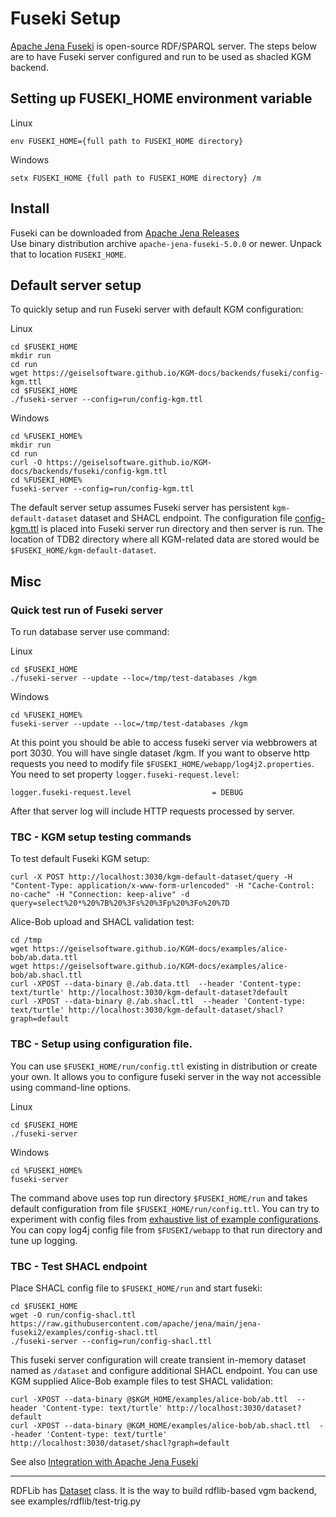 # Fuseki Setup

[Apache Jena Fuseki](https://jena.apache.org/documentation/fuseki2/) is open-source RDF/SPARQL server. The steps below are to have Fuseki server configured and run to be used as shacled KGM backend.

## Setting up FUSEKI_HOME environment variable

Linux
```
env FUSEKI_HOME={full path to FUSEKI_HOME directory}
```
Windows
```
setx FUSEKI_HOME {full path to FUSEKI_HOME directory} /m
```

## Install

Fuseki can be downloaded from [Apache Jena Releases](https://jena.apache.org/download/index.cgi)<br/>
Use binary distribution archive `apache-jena-fuseki-5.0.0` or newer. Unpack that to location `FUSEKI_HOME`.

## Default server setup

To quickly setup and run Fuseki server with default KGM configuration:

Linux
```
cd $FUSEKI_HOME
mkdir run
cd run
wget https://geiselsoftware.github.io/KGM-docs/backends/fuseki/config-kgm.ttl
cd $FUSEKI_HOME
./fuseki-server --config=run/config-kgm.ttl
```
Windows
```
cd %FUSEKI_HOME%
mkdir run
cd run
curl -O https://geiselsoftware.github.io/KGM-docs/backends/fuseki/config-kgm.ttl
cd %FUSEKI_HOME%
fuseki-server --config=run/config-kgm.ttl
```

The default server setup assumes Fuseki server has persistent `kgm-default-dataset` dataset and SHACL endpoint. The configuration file [config-kgm.ttl](/KGM-docs/backends/fuseki/config-kgm.ttl) is placed into Fuseki server run directory and then server is run. The location of TDB2 directory where all K<span/>GM-related data are stored would be `$FUSEKI_HOME/kgm-default-dataset`.

## Misc

### Quick test run of Fuseki server

To run database server use command:

Linux
```
cd $FUSEKI_HOME
./fuseki-server --update --loc=/tmp/test-databases /kgm
```
Windows
```
cd %FUSEKI_HOME%
fuseki-server --update --loc=/tmp/test-databases /kgm
```

At this point you should be able to access fuseki server via webbrowers at port 3030. You will have single dataset /kgm.
If you want to observe http requests you need to modify file `$FUSEKI_HOME/webapp/log4j2.properties`. You need to set property `logger.fuseki-request.level`:

```
logger.fuseki-request.level                  = DEBUG
```

After that server log will include HTTP requests processed by server.

### TBC - KGM setup testing commands

To test default Fuseki KGM setup:

```
curl -X POST http://localhost:3030/kgm-default-dataset/query -H "Content-Type: application/x-www-form-urlencoded" -H "Cache-Control: no-cache" -H "Connection: keep-alive" -d query=select%20*%20%7B%20%3Fs%20%3Fp%20%3Fo%20%7D
```

Alice-Bob upload and SHACL validation test:
```
cd /tmp
wget https://geiselsoftware.github.io/KGM-docs/examples/alice-bob/ab.data.ttl
wget https://geiselsoftware.github.io/KGM-docs/examples/alice-bob/ab.shacl.ttl
curl -XPOST --data-binary @./ab.data.ttl  --header 'Content-type: text/turtle' http://localhost:3030/kgm-default-dataset?default
curl -XPOST --data-binary @./ab.shacl.ttl  --header 'Content-type: text/turtle' http://localhost:3030/kgm-default-dataset/shacl?graph=default
```

### TBC - Setup using configuration file.

You can use `$FUSEKI_HOME/run/config.ttl` existing in distribution or create your own. It allows you to configure fuseki server in the way not accessible using command-line options.

Linux
```
cd $FUSEKI_HOME
./fuseki-server
```
Windows
```
cd %FUSEKI_HOME%
fuseki-server
```

The command above uses top run directory `$FUSEKI_HOME/run` and takes default configuration from file `$FUSEKI_HOME/run/config.ttl`. You can try to experiment with config files from [exhaustive list of example configurations](https://github.com/apache/jena/tree/main/jena-fuseki2/examples). You can copy log4j config file from `$FUSEKI/webapp` to that run directory and tune up logging. 

### TBC - Test SHACL endpoint

Place SHACL config file to `$FUSEKI_HOME/run` and start fuseki:

```
cd $FUSEKI_HOME
wget -O run/config-shacl.ttl https://raw.githubusercontent.com/apache/jena/main/jena-fuseki2/examples/config-shacl.ttl
./fuseki-server --config=run/config-shacl.ttl
```

This fuseki server configuration will create transient in-memory dataset named as `/dataset` and configure additional SHACL endpoint. You can use KGM supplied Alice-Bob example files to test SHACL validation:
```
curl -XPOST --data-binary @$KGM_HOME/examples/alice-bob/ab.ttl  --header 'Content-type: text/turtle' http://localhost:3030/dataset?default
curl -XPOST --data-binary @KGM_HOME/examples/alice-bob/ab.shacl.ttl  --header 'Content-type: text/turtle' http://localhost:3030/dataset/shacl?graph=default
```
See also [Integration with Apache Jena Fuseki](https://jena.apache.org/documentation/shacl/index.html#integration-with-apache-jena-fuseki)



-------------

RDFLib has [Dataset](https://rdflib.readthedocs.io/en/stable/apidocs/rdflib.html#rdflib.Dataset) class. It is the way to build rdflib-based vgm backend, see examples/rdflib/test-trig.py
